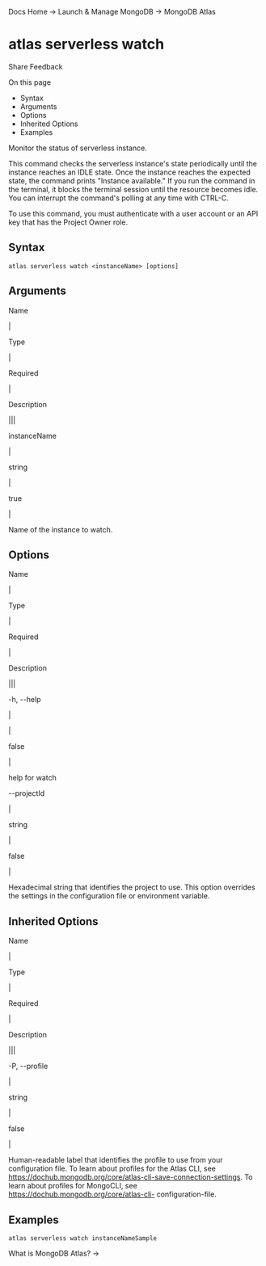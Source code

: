 Docs Home → Launch & Manage MongoDB → MongoDB Atlas

# atlas serverless watch

Share Feedback

On this page

  * Syntax
  * Arguments
  * Options
  * Inherited Options
  * Examples

Monitor the status of serverless instance.

This command checks the serverless instance's state periodically until the
instance reaches an IDLE state. Once the instance reaches the expected state,
the command prints "Instance available." If you run the command in the
terminal, it blocks the terminal session until the resource becomes idle. You
can interrupt the command's polling at any time with CTRL-C.

To use this command, you must authenticate with a user account or an API key
that has the Project Owner role.

## Syntax

    
    
    atlas serverless watch <instanceName> [options]  
      
  
## Arguments

Name

|

Type

|

Required

|

Description  
  
|||  
  
instanceName

|

string

|

true

|

Name of the instance to watch.  
  
## Options

Name

|

Type

|

Required

|

Description  
  
|||  
  
-h, --help

|

|

false

|

help for watch  
  
\--projectId

|

string

|

false

|

Hexadecimal string that identifies the project to use. This option overrides
the settings in the configuration file or environment variable.  
  
## Inherited Options

Name

|

Type

|

Required

|

Description  
  
|||  
  
-P, --profile

|

string

|

false

|

Human-readable label that identifies the profile to use from your
configuration file. To learn about profiles for the Atlas CLI, see
https://dochub.mongodb.org/core/atlas-cli-save-connection-settings. To learn
about profiles for MongoCLI, see https://dochub.mongodb.org/core/atlas-cli-
configuration-file.  
  
## Examples

    
    
    atlas serverless watch instanceNameSample  
      
  
What is MongoDB Atlas? →

